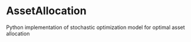 # AssetAllocation

Python implementation of stochastic optimization model for optimal asset allocation